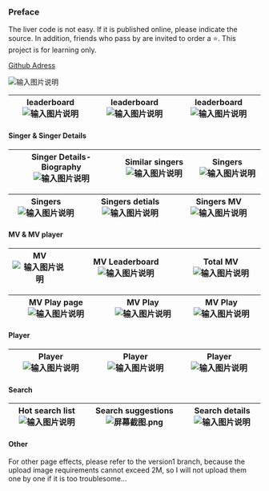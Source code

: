 ### Preface

The liver code is not easy. If it is published online, please indicate the source. In addition, friends who pass by are invited to order a :star:. This project is for learning only.



[Github Adress](https://github.com/daoshengfu/Vue-NeteaseCloud-WebMusicApp)

![输入图片说明](https://s4.ax1x.com/2022/02/09/H8SA2T.png")





| leaderboard ![输入图片说明](https://s4.ax1x.com/2022/02/09/H8SA2T.png") |  leaderboard  ![输入图片说明](https://images.gitee.com/uploads/images/2021/0220/012953_9857b7de_7602838.png "屏幕截图.png") |leaderboard  ![输入图片说明](https://images.gitee.com/uploads/images/2021/0220/013025_ab2d440c_7602838.png "屏幕截图.png") |
|---|---|---|

#### Singer & Singer Details

|Singer Details-Biography ![输入图片说明](https://images.gitee.com/uploads/images/2021/0220/013344_9814ade8_7602838.png "屏幕截图.png")  |Similar singers ![输入图片说明](https://images.gitee.com/uploads/images/2021/0220/013406_7e7f7857_7602838.png "屏幕截图.png")  |Singers ![输入图片说明](https://images.gitee.com/uploads/images/2021/0220/013535_bcfe5162_7602838.png "屏幕截图.png")  |
|---|---|---|

|Singers ![输入图片说明](https://images.gitee.com/uploads/images/2021/0220/013125_8983bc8c_7602838.png "屏幕截图.png")  |Singers detials ![输入图片说明](https://images.gitee.com/uploads/images/2021/0220/013215_106bb0f4_7602838.png "屏幕截图.png")  |Singers MV![输入图片说明](https://images.gitee.com/uploads/images/2021/0220/013229_77cba857_7602838.png "屏幕截图.png")   |
|---|---|---|

#### MV & MV player

|MV ![输入图片说明](https://images.gitee.com/uploads/images/2021/0220/013609_7afb2cbd_7602838.png "屏幕截图.png") |MV Leaderboard ![输入图片说明](https://images.gitee.com/uploads/images/2021/0220/013638_8e75f908_7602838.png "屏幕截图.png")  |Total MV ![输入图片说明](https://images.gitee.com/uploads/images/2021/0220/013700_f95da2ea_7602838.png "屏幕截图.png")  |
|---|---|---|

|MV Play page ![输入图片说明](https://images.gitee.com/uploads/images/2021/0220/013833_1052918e_7602838.png "屏幕截图.png")   |MV Play  ![输入图片说明](https://images.gitee.com/uploads/images/2021/0220/014010_56ae1105_7602838.png "屏幕截图.png") | MV Play  ![输入图片说明](https://images.gitee.com/uploads/images/2021/0220/014044_e582c372_7602838.png "屏幕截图.png")|
|---|---|---|

#### Player

|Player  ![输入图片说明](https://images.gitee.com/uploads/images/2021/0220/014825_ee2d1475_7602838.png "屏幕截图.png") |Player ![输入图片说明](https://images.gitee.com/uploads/images/2021/0220/014929_db8070a9_7602838.png "屏幕截图.png")  |Player![输入图片说明](https://images.gitee.com/uploads/images/2021/0220/020325_1b835cc2_7602838.png "屏幕截图.png")|
|---|---|---|

#### Search

|Hot search list  ![输入图片说明](https://images.gitee.com/uploads/images/2021/0220/020400_1de6b893_7602838.png "屏幕截图.png") | Search suggestions ![](https://images.gitee.com/uploads/images/2021/0220/020436_e04c6aec_7602838.png "屏幕截图.png")  |Search details  ![输入图片说明](https://images.gitee.com/uploads/images/2021/0220/020512_2b796716_7602838.png "屏幕截图.png") |
|---|---|---|

#### Other

For other page effects, please refer to the version1 branch, because the upload image requirements cannot exceed 2M, so I will not upload them one by one if it is too troublesome...
